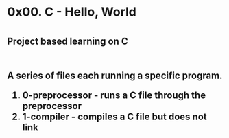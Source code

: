 <h1>0x00. C - Hello, World<h1/>
<h2>Project based learning on C <h2/> 
 <br/>
A series of files each running a specific program.<br/>
 
  1. 0-preprocessor - runs a C file through the preprocessor  <br/>
  2. 1-compiler - compiles a C file but does not link<br/>
